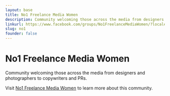 ```yaml
---
layout: base
title: No1 Freelance Media Women
description: Community welcoming those across the media from designers and photographers to copywriters and PRs.
linkurl: https://www.facebook.com/groups/No1FreelanceMediaWomen/?locale=en_GB
slug: no1
founder: false
---
```


# No1 Freelance Media Women

Community welcoming those across the media from designers and photographers to copywriters and PRs. 

Visit [No1 Freelance Media Women](https://www.facebook.com/groups/No1FreelanceMediaWomen/?locale=en_GB) to learn more about this community. 
